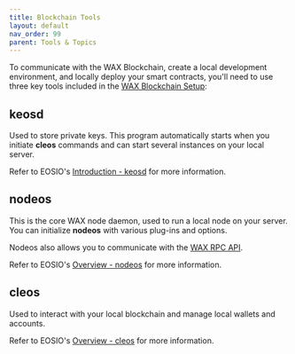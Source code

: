 ```yaml
---
title: Blockchain Tools
layout: default
nav_order: 99
parent: Tools & Topics
---
```


To communicate with the WAX Blockchain, create a local development environment, and locally deploy your smart contracts, you'll need to use three key tools included in the [WAX Blockchain Setup](//docs/dapp-development/wax-blockchain-setup/):

## keosd

Used to store private keys. This program automatically starts when you initiate **cleos** commands and can start several instances on your local server.

Refer to EOSIO's <a href="https://developers.eos.io/manuals/eos/v2.0/keosd/index" target="_blank">Introduction - keosd</a> for more information.

## nodeos 

This is the core WAX node daemon, used to run a local node on your server. You can initialize **nodeos** with various plug-ins and options.

Nodeos also allows you to communicate with the [WAX RPC API](/docs/api-reference/rpc_api).

Refer to EOSIO's <a href="https://developers.eos.io/manuals/eos/v2.0/nodeos/index" target="_blank">Overview - nodeos</a> for more information.

## cleos

Used to interact with your local blockchain and manage local wallets and accounts.

Refer to EOSIO's <a href="https://developers.eos.io/manuals/eos/v2.0/cleos/index" target="_blank">Overview - cleos</a> for more information.
